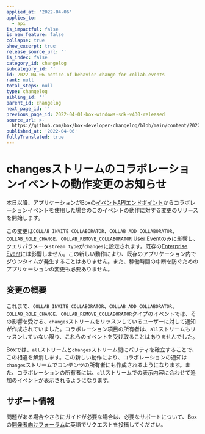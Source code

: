 ```yaml
---
applied_at: '2022-04-06'
applies_to:
  - api
is_impactful: false
is_new_feature: false
collapse: true
show_excerpt: true
release_source_url: ''
is_index: false
category_id: changelog
subcategory_id: ''
id: 2022-04-06-notice-of-behavior-change-for-collab-events
rank: null
total_steps: null
type: changelog
sibling_id: ''
parent_id: changelog
next_page_id: ''
previous_page_id: 2022-04-01-box-windows-sdk-v430-released
source_url: >-
  https://github.com/box/box-developer-changelog/blob/main/content/2022/04-06-notice-of-behavior-change-for-collab-events.md
published_at: '2022-04-06'
fullyTranslated: true
---
```

# changesストリームのコラボレーションイベントの動作変更のお知らせ

本日以降、アプリケーションがBoxの[イベントAPIエンドポイント][event-apis]からコラボレーションイベントを使用した場合のこのイベントの動作に対する変更のリリースを開始します。

この変更は`COLLAB_INVITE_COLLABORATOR`、`COLLAB_ADD_COLLABORATOR`、`COLLAB_ROLE_CHANGE`、`COLLAB_REMOVE_COLLABORATOR` [User Event][user-events]のみに影響し、クエリパラメータ`stream_type`が`changes`に設定されます。既存の[Enterprise Event][enterprise-events]には影響しません。この新しい動作により、既存のアプリケーション内でダウンタイムが発生することはありません。また、稼働時間の中断を防ぐためのアプリケーションの変更も必要ありません。

<!-- more -->

## 変更の概要

これまで、`COLLAB_INVITE_COLLABORATOR`、`COLLAB_ADD_COLLABORATOR`、`COLLAB_ROLE_CHANGE`、`COLLAB_REMOVE_COLLABORATOR`タイプのイベントでは、その影響を受ける、`changes`ストリームをリッスンしているユーザーに対して通知が作成されていました。コラボレーション項目の所有者は、`all`ストリームもリッスンしていない限り、これらのイベントを受け取ることはありませんでした。

Boxでは、`all`ストリームと`changes`ストリーム間にパリティを確立することで、この相違を解消します。この新しい動作により、コラボレーションの通知は`changes`ストリームでコンテンツの所有者にも作成されるようになります。また、コラボレーションの所有者には、`all`ストリームでの表示内容に合わせて追加のイベントが表示されるようになります。

## サポート情報

問題がある場合やさらにガイドが必要な場合は、必要なサポートについて、Boxの[開発者向けフォーラム][forum]に英語でリクエストを投稿してください。

[event-apis]: https://developer.box.com/reference/get-events/

[user-events]: https://developer.box.com/guides/events/user-events/for-user/#event-types

[enterprise-events]: https://developer.box.com/guides/events/enterprise-events/for-enterprise/

[user-access-token]: g://authentication/jwt/user-access-tokens/

[forum]: https://support.box.com/hc/en-us/community/topics/360001932973-Platform-and-Developer-Forum
